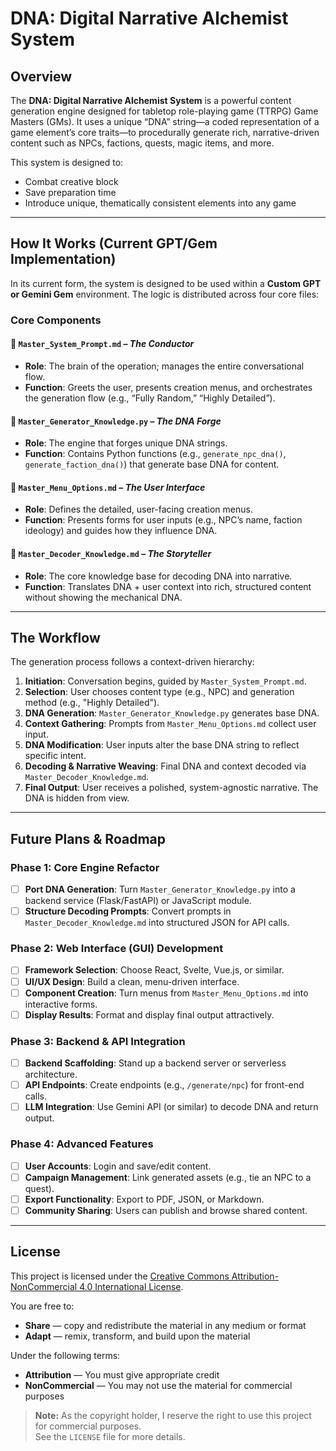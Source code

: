 # **DNA: Digital Narrative Alchemist System**

## **Overview**

The **DNA: Digital Narrative Alchemist System** is a powerful content generation engine designed for tabletop role-playing game (TTRPG) Game Masters (GMs). It uses a unique “DNA” string—a coded representation of a game element’s core traits—to procedurally generate rich, narrative-driven content such as NPCs, factions, quests, magic items, and more.

This system is designed to:
- Combat creative block  
- Save preparation time  
- Introduce unique, thematically consistent elements into any game  

---

## **How It Works (Current GPT/Gem Implementation)**

In its current form, the system is designed to be used within a **Custom GPT or Gemini Gem** environment. The logic is distributed across four core files:

### **Core Components**

#### 🔹 `Master_System_Prompt.md` – *The Conductor*
- **Role**: The brain of the operation; manages the entire conversational flow.
- **Function**: Greets the user, presents creation menus, and orchestrates the generation flow (e.g., “Fully Random,” “Highly Detailed”).

#### 🔹 `Master_Generator_Knowledge.py` – *The DNA Forge*
- **Role**: The engine that forges unique DNA strings.
- **Function**: Contains Python functions (e.g., `generate_npc_dna()`, `generate_faction_dna()`) that generate base DNA for content.

#### 🔹 `Master_Menu_Options.md` – *The User Interface*
- **Role**: Defines the detailed, user-facing creation menus.
- **Function**: Presents forms for user inputs (e.g., NPC’s name, faction ideology) and guides how they influence DNA.

#### 🔹 `Master_Decoder_Knowledge.md` – *The Storyteller*
- **Role**: The core knowledge base for decoding DNA into narrative.
- **Function**: Translates DNA + user context into rich, structured content without showing the mechanical DNA.

---

## **The Workflow**

The generation process follows a context-driven hierarchy:

1. **Initiation**: Conversation begins, guided by `Master_System_Prompt.md`.
2. **Selection**: User chooses content type (e.g., NPC) and generation method (e.g., "Highly Detailed").
3. **DNA Generation**: `Master_Generator_Knowledge.py` generates base DNA.
4. **Context Gathering**: Prompts from `Master_Menu_Options.md` collect user input.
5. **DNA Modification**: User inputs alter the base DNA string to reflect specific intent.
6. **Decoding & Narrative Weaving**: Final DNA and context decoded via `Master_Decoder_Knowledge.md`.
7. **Final Output**: User receives a polished, system-agnostic narrative. The DNA is hidden from view.

---

## **Future Plans & Roadmap**

### **Phase 1: Core Engine Refactor**
- [ ] **Port DNA Generation**: Turn `Master_Generator_Knowledge.py` into a backend service (Flask/FastAPI) or JavaScript module.
- [ ] **Structure Decoding Prompts**: Convert prompts in `Master_Decoder_Knowledge.md` into structured JSON for API calls.

### **Phase 2: Web Interface (GUI) Development**
- [ ] **Framework Selection**: Choose React, Svelte, Vue.js, or similar.
- [ ] **UI/UX Design**: Build a clean, menu-driven interface.
- [ ] **Component Creation**: Turn menus from `Master_Menu_Options.md` into interactive forms.
- [ ] **Display Results**: Format and display final output attractively.

### **Phase 3: Backend & API Integration**
- [ ] **Backend Scaffolding**: Stand up a backend server or serverless architecture.
- [ ] **API Endpoints**: Create endpoints (e.g., `/generate/npc`) for front-end calls.
- [ ] **LLM Integration**: Use Gemini API (or similar) to decode DNA and return output.

### **Phase 4: Advanced Features**
- [ ] **User Accounts**: Login and save/edit content.
- [ ] **Campaign Management**: Link generated assets (e.g., tie an NPC to a quest).
- [ ] **Export Functionality**: Export to PDF, JSON, or Markdown.
- [ ] **Community Sharing**: Users can publish and browse shared content.

---

## **License**

This project is licensed under the [Creative Commons Attribution-NonCommercial 4.0 International License](http://creativecommons.org/licenses/by-nc/4.0/).

You are free to:
- **Share** — copy and redistribute the material in any medium or format  
- **Adapt** — remix, transform, and build upon the material  

Under the following terms:
- **Attribution** — You must give appropriate credit  
- **NonCommercial** — You may not use the material for commercial purposes  

> **Note:** As the copyright holder, I reserve the right to use this project for commercial purposes.  
> See the `LICENSE` file for more details.